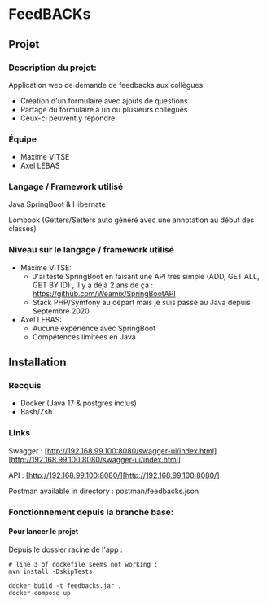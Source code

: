 # FeedBACKs

## Projet

### Description du projet:

Application web de demande de feedbacks aux collègues.

- Création d'un formulaire avec ajouts de questions
- Partage du formulaire à un ou plusieurs collègues
- Ceux-ci peuvent y répondre.

### Équipe

- Maxime VITSE
- Axel LEBAS

### Langage / Framework utilisé

Java SpringBoot & Hibernate

Lombook (Getters/Setters auto généré avec une annotation au début des classes)

### Niveau sur le langage / framework utilisé

- Maxime VITSE:
    - J'ai testé SpringBoot en faisant une API très simple (ADD, GET ALL, GET BY ID) , il y a déjà 2 ans de ça : https://github.com/Weamix/SpringBootAPI 
    - Stack PHP/Symfony au départ mais je suis passé au Java depuis Septembre 2020
- Axel LEBAS:
    - Aucune expérience avec SpringBoot
    - Compétences limitées en Java

## Installation

### Recquis

- Docker (Java 17 & postgres inclus)
- Bash/Zsh

### Links

Swagger : [http://192.168.99.100:8080/swagger-ui/index.html][http://192.168.99.100:8080/swagger-ui/index.html]

API : [http://192.168.99.100:8080/][http://192.168.99.100:8080/]

Postman available in directory : postman/feedbacks.json

### Fonctionnement depuis la branche base:

#### Pour lancer le projet

Depuis le dossier racine de l'app :
```
# line 3 of dockefile seems not working :
mvn install -DskipTests

docker build -t feedbacks.jar .
docker-compose up
```

[http://192.168.99.100:8080/swagger-ui/index.html]: http://192.168.99.100:8080/swagger-ui/index.html

[http://192.168.99.100:8080/]: http://192.168.99.100:8080/